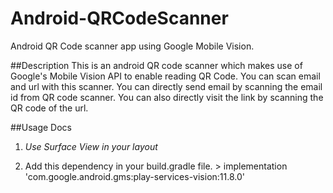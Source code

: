 # Android-QRCodeScanner
Android QR Code scanner app using Google Mobile Vision.

##Description
This is an android QR code scanner which makes use of Google's Mobile Vision API to enable reading QR Code.
You can scan email and url with this scanner.
You can directly send email by scanning the email id from QR code scanner.
You can also directly visit the link by scanning the QR code of the url.

##Usage Docs
1. *Use Surface View in your layout*
       <SurfaceView
        android:id="@+id/surfaceView"
        android:layout_width="match_parent"
        android:layout_height="match_parent"/>
        
 2. Add this dependency in your build.gradle file.
        > implementation 'com.google.android.gms:play-services-vision:11.8.0'
